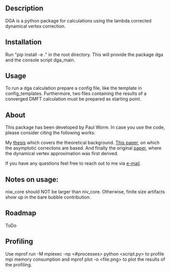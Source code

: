 ## Description
DGA is a python package for calculations using the lambda corrected dynamical vertex correction. 

## Installation
Run "pip install -e ." in the root directory. This will provide the package dga and the console script dga_main.


## Usage
To run a dga calculation prepare a config file, like the template in config_templates. Furthermore, two files containing 
the results of a converged DMFT calculation must be prepared as starting point. 

## About

This package has been developed by Paul Worm. 
In case you use the code, please consider citing the following works: 

My [thesis](https://repositum.tuwien.at/handle/20.500.12708/176739) which covers the theoretical background. 
[This paper](https://iopscience.iop.org/article/10.1088/2515-7639/ac7e6d), on which the asymptotic correctons are based. 
And finally the original [paper](https://journals.aps.org/prb/abstract/10.1103/PhysRevB.75.045118), where the dynamical vertex approximation was first derived. 

If you have any questions feel free to reach out to me via [e-mail](mailto:pworm42@gmail.com).

## Notes on usage: 
niw_core should NOT be larger than niv_core. Otherwise, finite size artifacts show up in the bare bubble contribution.  

## Roadmap
ToDo

## Profiling
Use mprof run -M mpiexec -np <#processes> python <script.py> to profile mpi memory consumption and mprof plot -o <file.png> to plot the results of the profiling.
